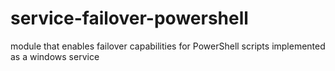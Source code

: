 # service-failover-powershell
module that enables failover capabilities for PowerShell scripts implemented as a windows service  
